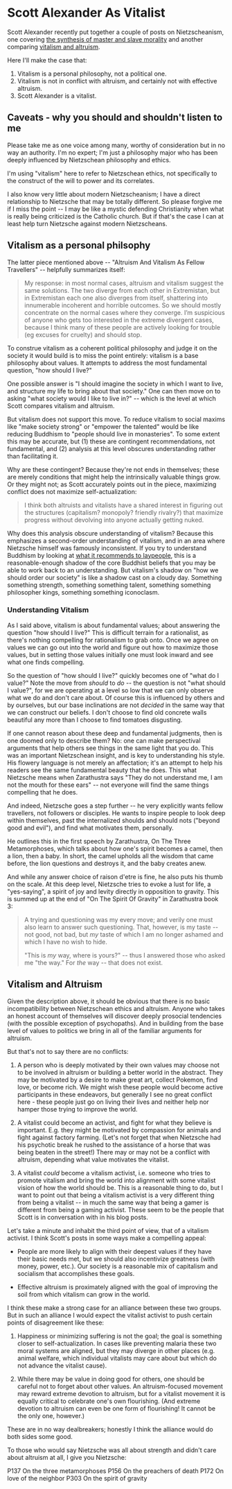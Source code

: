 # Scott Alexander As Vitalist

Scott Alexander recently put together a couple of posts on Nietzscheanism, one covering [the synthesis of master and slave morality](https://www.astralcodexten.com/p/matt-yglesias-considered-as-the-nietzschean) and another comparing [vitalism and altruism](https://www.astralcodexten.com/p/altruism-and-vitalism-as-fellow-travelers).

Here I'll make the case that:
1. Vitalism is a personal philosophy, not a political one.
2. Vitalism is not in conflict with altruism, and certainly not with effective altruism.
3. Scott Alexander is a vitalist.

## Caveats - why you should and shouldn't listen to me

Please take me as one voice among many, worthy of consideration but in no way an authority. I'm no expert; I'm just a philosophy major who has been deeply influenced by Nietzschean philosophy and ethics.

I'm using "vitalism" here to refer to Nietzschean ethics, not specifically to the construct of the will to power and its correlates.

I also know very little about modern Nietzscheanism; I have a direct relationship to Nietzsche that may be totally different. So please forgive me if I miss the point -- I may be like a mystic defending Christianity when what is really being criticized is the Catholic church. But if that's the case I can at least help turn Nietzsche against modern Nietzscheans.

## Vitalism as a personal philsophy

The latter piece mentioned above -- "Altruism And Vitalism As Fellow Travellers" -- helpfully summarizes itself:

> My response: in most normal cases, altruism and vitalism suggest the same solutions. The two diverge from each other in Extremistan, but in Extremistan each one also diverges from itself, shattering into innumerable incoherent and horrible outcomes. So we should mostly concentrate on the normal cases where they converge. I’m suspicious of anyone who gets too interested in the extreme divergent cases, because I think many of these people are actively looking for trouble (eg excuses for cruelty) and should stop.

To construe vitalism as a coherent political philosophy and judge it on the society it would build is to miss the point entirely: vitalism is a base philosophy about values. It attempts to address the most fundamental question, "how should I live?"

One possible answer is "I should imagine the society in which I want to live, and structure my life to bring about that society." One can then move on to asking "what society would I like to live in?" -- which is the level at which Scott compares vitalism and altruism.

But vitalism does not support this move. To reduce vitalism to social maxims like "make society strong" or "empower the talented" would be like reducing Buddhism to "people should live in monasteries". To some extent this may be accurate, but (1) these are contingent recommendations, not fundamental, and (2) analysis at this level obscures understanding rather than facilitating it.

Why are these contingent? Because they're not ends in themselves; these are merely conditions that might help the intrinsically valuable things grow. Or they might not; as Scott accurately points out in the piece, maximizing conflict does not maximize self-actualization:

> I think both altruists and vitalists have a shared interest in figuring out the structures (capitalism? monopoly? friendly rivalry?) that maximize progress without devolving into anyone actually getting nuked.

Why does this analysis obscure understanding of vitalism? Because this emphasizes a second-order understanding of vitalism, and in an area where Nietzsche himself was famously inconsistent. If you try to understand Buddhism by looking at [what it recommends to laypeople](https://en.wikipedia.org/wiki/Householder_(Buddhism)), this is a reasonable-enough shadow of the core Buddhist beliefs that you may be able to work back to an understanding. But vitalism's shadow on "how we should order our society" is like a shadow cast on a cloudy day. Something something strength, something something talent, something something philosopher kings, something something iconoclasm.

### Understanding Vitalism

As I said above, vitalism is about fundamental values; about answering the question "how should I live?" This is difficult terrain for a rationalist, as there's nothing compelling for rationalism to grab onto. Once we agree on values we can go out into the world and figure out how to maximize those values, but in setting those values initially one must look inward and see what one finds compelling.

So the question of "how should I live?" quickly becomes one of "what do I value?" Note the move from _should_ to _do_ -- the question is not "what should I value?", for we are operating at a level so low that we can only observe what we do and don't care about. Of course this is influenced by others and by ourselves, but our base inclinations are not _decided_ in the same way that we can construct our beliefs. I don't choose to find old concrete walls beautiful any more than I choose to find tomatoes disgusting.

If one cannot reason about these deep and fundamental judgments, then is one doomed only to describe them? No: one can make perspectival arguments that help others see things in the same light that you do. This was an important Nietzschean insight, and is key to understanding his style. His flowery language is not merely an affectation; it's an attempt to help his readers see the same fundamental beauty that he does. This what Nietzsche means when Zarathustra says "They do not understand me, I am not the mouth for these ears" -- not everyone will find the same things compelling that he does.

And indeed, Nietzsche goes a step further -- he very explicitly wants fellow travellers, not followers or disciples. He wants to inspire people to look deep within themselves, past the internalized shoulds and should nots ("beyond good and evil"), and find what motivates them, personally.

He outlines this in the first speech by Zarathustra, On The Three Metamorphoses, which talks about how one's spirit becomes a camel, then a lion, then a baby. In short, the camel upholds all the wisdom that came before, the lion questions and destroys it, and the baby creates anew.

And while any answer choice of raison d'etre is fine, he also puts his thumb on the scale. At this deep level, Nietzsche tries to evoke a lust for life, a "yes-saying", a spirit of joy and levity directly in opposition to gravity. This is summed up at the end of "On The Spirit Of Gravity" in Zarathustra book 3:

> A trying and questioning was my every move; and verily one must also learn to answer such questioning. That, however, is my taste -- not good, not bad, but _my_ taste of which I am no longer ashamed and which I have no wish to hide.
>
> "This is _my_ way, where is yours?" -- thus I answered those who asked me "the way." For _the_ way -- that does not exist.

## Vitalism and Altruism

Given the description above, it should be obvious that there is no basic incompatibility between Nietzschean ethics and altruism. Anyone who takes an honest account of themselves will discover deeply prosocial tendencies (with the possible exception of psychopaths). And in building from the base level of values to politics we bring in all of the familiar arguments for altruism.

But that's not to say there are no conflicts:

1. A person who is deeply motivated by their own values may choose not to be involved in altruism or building a better world in the abstract. They may be motivated by a desire to make great art, collect Pokemon, find love, or become rich. We might wish these people would become active participants in these endeavors, but generally I see no great conflict here - these people just go on living their lives and neither help nor hamper those trying to improve the world.

2. A vitalist could become an activist, and fight for what they believe is important. E.g. they might be motivated by compassion for animals and fight against factory farming. (Let's not forget that when Nietzsche had his psychotic break he rushed to the assistance of a horse that was being beaten in the street!) There may or may not be a conflict with altruism, depending what value motivates the vitalist.

3. A vitalist *could* become a vitalism activist, i.e. someone who tries to promote vitalism and bring the world into alignment with some vitalist vision of how the world should be. This is a reasonable thing to do, but I want to point out that being a vitalism activist is a very different thing from being a vitalist -- in much the same way that being a gamer is different from being a gaming activist. These seem to be the people that Scott is in conversation with in his blog posts.

Let's take a minute and inhabit the third point of view, that of a vitalism activist. I think Scott's posts in some ways make a compelling appeal:

* People are more likely to align with their deepest values if they have their basic needs met, but we should also incentivize greatness (with money, power, etc.). Our society is a reasonable mix of capitalism and socialism that accomplishes these goals.

* Effective altruism is proximately aligned with the goal of improving the soil from which vitalism can grow in the world.

I think these make a strong case for an alliance between these two groups. But in such an alliance I would expect the vitalist activist to push certain points of disagreement like these:

1. Happiness or minimizing suffering is not the goal; the goal is something closer to self-actualization. In cases like preventing malaria these two moral systems are aligned, but they may diverge in other places (e.g. animal welfare, which individual vitalists may care about but which do not advance the vitalist cause).

2. While there may be value in doing good for others, one should be careful not to forget about other values. An altruism-focused movement may reward extreme devotion to altruism, but for a vitalist movement it is equally critical to celebrate one's own flourishing. (And extreme devotion to altruism can even be one form of flourishing! It cannot be the only one, however.)

These are in no way dealbreakers; honestly I think the alliance would do both sides some good.

To those who would say Nietzsche was all about strength and didn't care about altruism at all, I give you Nietzsche:

P137 On the three metamorphoses
P156 On the preachers of death
P172 On love of the neighbor
P303 On the spirit of gravity
